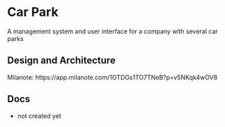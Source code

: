 # Car Park
A management system and user interface for a company with several car parks

<h2>Design and Architecture</h2>
Milanote: https://app.milanote.com/1OTDGs1TO7TNeB?p=v5NKqk4wOV8

## Docs
- not created yet
